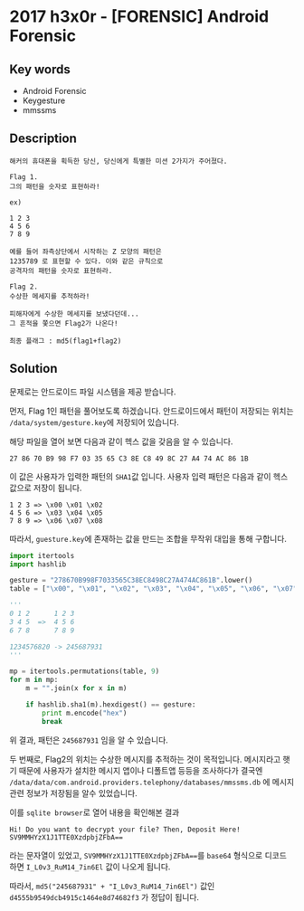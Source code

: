 # 2017 h3x0r - [FORENSIC] Android Forensic

## Key words

- Android Forensic
- Keygesture
- mmssms

## Description

```
해커의 휴대폰을 획득한 당신, 당신에게 특별한 미션 2가지가 주어졌다.

Flag 1.
그의 패턴을 숫자로 표현하라!

ex)

1 2 3
4 5 6
7 8 9

예를 들어 좌측상단에서 시작하는 Z 모양의 패턴은
1235789 로 표현할 수 있다. 이와 같은 규칙으로
공격자의 패턴을 숫자로 표현하라.

Flag 2.
수상한 메세지를 추적하라!

피해자에게 수상한 메세지를 보냈다던데...
그 흔적을 쫓으면 Flag2가 나온다!

최종 플래그 : md5(flag1+flag2)
```

## Solution

문제로는 안드로이드 파일 시스템을 제공 받습니다.

먼저, Flag 1인 패턴을 풀어보도록 하겠습니다. 안드로이드에서 패턴이 저장되는 위치는 `/data/system/gesture.key`에 저장되어 있습니다.

해당 파일을 열어 보면 다음과 같이 헥스 값을 갖음을 알 수 있습니다.

```
27 86 70 B9 98 F7 03 35 65 C3 8E C8 49 8C 27 A4 74 AC 86 1B
```

이 값은 사용자가 입력한 패턴의 `SHA1`값 입니다. 사용자 입력 패턴은 다음과 같이 헥스 값으로 저장이 됩니다.

```
1 2 3 => \x00 \x01 \x02
4 5 6 => \x03 \x04 \x05
7 8 9 => \x06 \x07 \x08
```

따라서, `guesture.key`에 존재하는 값을 만드는 조합을 무작위 대입을 통해 구합니다.

```python
import itertools
import hashlib

gesture = "278670B998F7033565C38EC8498C27A474AC861B".lower()       
table = ["\x00", "\x01", "\x02", "\x03", "\x04", "\x05", "\x06", "\x07", "\x08"]

'''
0 1 2      1 2 3
3 4 5  =>  4 5 6
6 7 8      7 8 9

1234576820 -> 245687931
'''

mp = itertools.permutations(table, 9)
for m in mp:
	m = "".join(x for x in m)

	if hashlib.sha1(m).hexdigest() == gesture:
		print m.encode("hex")
		break
```

위 결과, 패턴은 `245687931` 임을 알 수 있습니다.

두 번째로, Flag2의 위치는 수상한 메시지를 추적하는 것이 목적입니다. 메시지라고 햇기 때문에 사용자가 설치한 메시지 앱이나 디폴트앱 등등을 조사하다가 결국엔 `/data/data/com.android.providers.telephony/databases/mmssms.db` 에 메시지 관련 정보가 저장됨을 알수 있었습니다.

이를 `sqlite browser`로 열어 내용을 확인해본 결과

```
Hi! Do you want to decrypt your file? Then, Deposit Here! SV9MMHYzX1J1TTE0XzdpbjZFbA==
```

라는 문자열이 있었고, `SV9MMHYzX1J1TTE0XzdpbjZFbA==`를 `base64` 형식으로 디코드 하면 `I_L0v3_RuM14_7in6El` 값이 나오게 됩니다.

따라서, `md5("245687931" + "I_L0v3_RuM14_7in6El")` 값인 `d4555b9549dcb4915c1464e8d74682f3` 가 정답이 됩니다.

